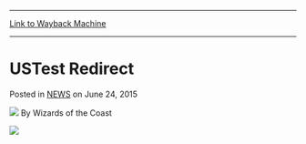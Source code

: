 
---
[Link to Wayback Machine](https://web.archive.org/web/20211128120405/https://magic.wizards.com/en/articles/archive/ustest-redirect-2015-06-29)

[_metadata_:author]:- "Wizards of the Coast"
[_metadata_:description]:- "[card]Success[/card]"
[_metadata_:generator]:- "Drupal 7 (http://drupal.org)"
[_metadata_:node]:- "1298041"
[_metadata_:path_date]:- "2015-06-29"
[_metadata_:publish_date]:- "2015-06-24"
[_metadata_:source]:- "div-main-content"
[_metadata_:title]:- "USTest Redirect"
[_metadata_:wayback_capture_timestamp]:- "2021-11-28 12:04:05"
[_metadata_:wayback_raw_url]:- "https://web.archive.org/web/20211128120405id_/https://magic.wizards.com/en/articles/archive/ustest-redirect-2015-06-29"
[_metadata_:wayback_url]:- "https://magic.wizards.com/en/articles/archive/ustest-redirect-2015-06-29"
---


USTest Redirect
===============



 Posted in [NEWS](/en/articles)
 on June 24, 2015 






![](https://media.magic.wizards.com/styles/auth_small/public/images/person/wizards_author.jpg)
By Wizards of the Coast











[![](https://gatherer.wizards.com/Handlers/Image.ashx?type=card&name=Success)](https://gatherer.wizards.com/Pages/Card/Details.aspx?name=Success)





